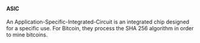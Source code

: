 #### ASIC

An Application-Specific-Integrated-Circuit is an integrated chip designed for a specific use. For Bitcoin, they process the SHA 256 algorithm in order to mine bitcoins.